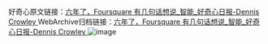 好奇心原文链接：[六年了，Foursquare 有几句话想说_智能_好奇心日报-Dennis Crowley ](https://www.qdaily.com/articles/7822.html)
WebArchive归档链接：[六年了，Foursquare 有几句话想说_智能_好奇心日报-Dennis Crowley ](http://web.archive.org/web/20190623172943/https://www.qdaily.com/articles/7822.html)
![image](http://ww3.sinaimg.cn/large/007d5XDply1g3wk0e4mbfj30u03f3hdt)